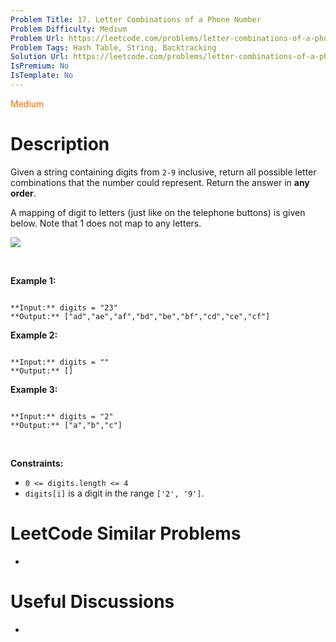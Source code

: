 ```yaml
---
Problem Title: 17. Letter Combinations of a Phone Number
Problem Difficulty: Medium
Problem Url: https://leetcode.com/problems/letter-combinations-of-a-phone-number/
Problem Tags: Hash Table, String, Backtracking
Solution Url: https://leetcode.com/problems/letter-combinations-of-a-phone-number/solution/
IsPremium: No
IsTemplate: No
---
```


<span style="color: rgb(239, 108, 0);">Medium</span>

# Description

Given a string containing digits from `2-9` inclusive, return all possible letter combinations that the number could represent. Return the answer in **any order**.


A mapping of digit to letters (just like on the telephone buttons) is given below. Note that 1 does not map to any letters.


![](https://upload.wikimedia.org/wikipedia/commons/thumb/7/73/Telephone-keypad2.svg/200px-Telephone-keypad2.svg.png)


 


**Example 1:**



```

**Input:** digits = "23"
**Output:** ["ad","ae","af","bd","be","bf","cd","ce","cf"]

```

**Example 2:**



```

**Input:** digits = ""
**Output:** []

```

**Example 3:**



```

**Input:** digits = "2"
**Output:** ["a","b","c"]

```

 


**Constraints:**


* `0 <= digits.length <= 4`
* `digits[i]` is a digit in the range `['2', '9']`.




# LeetCode Similar Problems

- []()

# Useful Discussions

- []()
